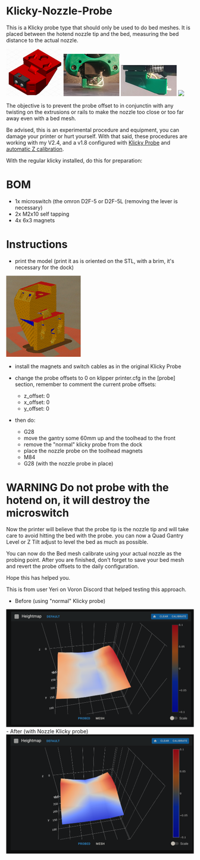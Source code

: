 # Klicky-Nozzle-Probe

This is a Klicky probe type that should only be used to do bed meshes.
It is placed between the hotend nozzle tip and the bed, measuring the bed distance to the actual nozzle.

<p float="left">
  <img src="/Photos/Nozzle_Probe.png" width="150" />
  <img src="/Photos/front.jpg" width="150" />
  <img src="/Photos/side.jpg" width="150" />
  <img src="/Photos/nozzle_probe_docked.jpg" width="150" />
</p>

The objective is to prevent the probe offset to in conjunctin with any twisting on the extrusions or rails to make the nozzle too close or too far away even with a bed mesh.

Be advised, this is an experimental procedure and equipment, you can damage your printer or hurt yourself.
With that said, these procedures are working with my V2.4, and a v1.8 configured with [Klicky Probe](https://github.com/jlas1/Klicky-Probe) and [automatic Z calibration](https://github.com/protoloft/klipper_z_calibration).

With the regular klicky installed, do this for preparation:

# BOM
- 1x microswitch (the omron D2F-5 or D2F-5L (removing the lever is necessary)
- 2x M2x10 self tapping
- 4x 6x3 magnets

# Instructions
- print the model (print it as is oriented on the STL, with a brim, it's necessary for the dock)
<img src="/Photos/STL.png" width="200">

- install the magnets and switch cables as in the original Klicky Probe
- change the probe offsets to 0 on klipper printer.cfg in the [probe] section, remember to comment the current probe offsets:
  - z_offset: 0
  - x_offset: 0
  - y_offset: 0

- then do:
  - G28
  - move the gantry some 60mm up and the toolhead to the front  
  - remove the "normal" klicky probe from the dock
  - place the nozzle probe on the toolhead magnets
  - M84
  - G28 (with the nozzle probe in place)

# WARNING Do not probe with the hotend on, it will destroy the microswitch

Now the printer will believe that the probe tip is the nozzle tip and will take care to avoid hitting the bed with the probe.
you can now a Quad Gantry Level or Z Tilt adjust to level the bed as much as possible.

You can now do the Bed mesh calibrate using your actual nozzle as the probing point.
After you are finished, don't forget to save your bed mesh and revert the probe offsets to the daily configuration.

Hope this has helped you.

This is from user Yeri on Voron Discord that helped testing this approach.
- Before (using "normal" Klicky probe)
<img src="/Photos/BedMesh_before_Yeri.png" width="600">
- After (with Nozzle Klicky probe)
<img src="/Photos/BedMesh_after_Yeri.png" width="600">
